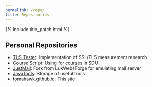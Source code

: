 ```yaml
---
permalink: /repo/
title: Repositories
---
```


{% include title_patch.html %}

## Personal Repositories
- [TLS-Tester](https://github.com/Tomahawkd/TLS-Tester): Implementation of SSL/TLS measurement research
- [Course Script](https://github.com/Tomahawkd/courseSD): Using for courses in SDU
- [JustMail](https://github.com/Tomahawkd/JustMail): Fork from LukWebsForge for emulating mail server
- [JavaTools](https://github.com/Tomahawkd/JavaTools): Storage of useful tools
- [tomahawk.github.io](https://github.com/Tomahawkd/tomahawkd.github.io): This site
